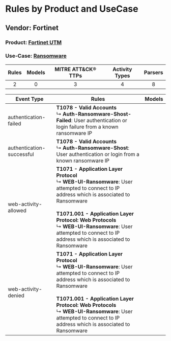 Rules by Product and UseCase
============================
Vendor: Fortinet
----------------
### Product: [Fortinet UTM](../ds_fortinet_fortinet_utm.md)
### Use-Case: [Ransomware](../../../../UseCases/uc_ransomware.md)

| Rules | Models | MITRE ATT&CK® TTPs | Activity Types | Parsers |
|:-----:|:------:|:------------------:|:--------------:|:-------:|
|   2   |   0    |         3          |       4        |    8    |

| Event Type    | Rules    | Models |
| ---- | ---- | ------ |
| authentication-failed     | <b>T1078 - Valid Accounts</b><br> ↳ <b>Auth-Ransomware-Shost-Failed</b>: User authentication or login failure from a known ransomware IP    |        |
| authentication-successful | <b>T1078 - Valid Accounts</b><br> ↳ <b>Auth-Ransomware-Shost</b>: User authentication or login from a known ransomware IP    |        |
| web-activity-allowed      | <b>T1071 - Application Layer Protocol</b><br> ↳ <b>WEB-UI-Ransomware</b>: User attempted to connect to IP address which is associated to Ransomware<br><br><b>T1071.001 - Application Layer Protocol: Web Protocols</b><br> ↳ <b>WEB-UI-Ransomware</b>: User attempted to connect to IP address which is associated to Ransomware |        |
| web-activity-denied       | <b>T1071 - Application Layer Protocol</b><br> ↳ <b>WEB-UI-Ransomware</b>: User attempted to connect to IP address which is associated to Ransomware<br><br><b>T1071.001 - Application Layer Protocol: Web Protocols</b><br> ↳ <b>WEB-UI-Ransomware</b>: User attempted to connect to IP address which is associated to Ransomware |        |